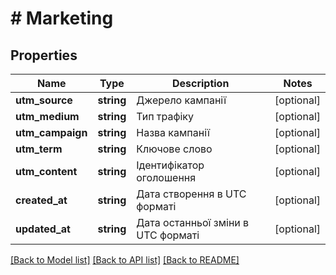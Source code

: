 # # Marketing

## Properties

Name | Type | Description | Notes
------------ | ------------- | ------------- | -------------
**utm_source** | **string** | Джерело кампанії | [optional]
**utm_medium** | **string** | Тип трафіку | [optional]
**utm_campaign** | **string** | Назва кампанії | [optional]
**utm_term** | **string** | Ключове слово | [optional]
**utm_content** | **string** | Ідентифікатор оголошення | [optional]
**created_at** | **string** | Дата створення в UTC форматі | [optional]
**updated_at** | **string** | Дата останньої зміни в UTC форматі | [optional]

[[Back to Model list]](../../README.md#models) [[Back to API list]](../../README.md#endpoints) [[Back to README]](../../README.md)
